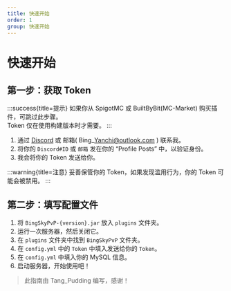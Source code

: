 ```yaml
---
title: 快速开始
order: 1
group: 快速开始
---
```


# 快速开始

## 第一步：获取 Token

:::success{title=提示}
如果你从 SpigotMC 或 BuiltByBit(MC-Market) 购买插件，可跳过此步骤。\
Token 仅在使用构建版本时才需要。
:::

1. 通过 [Discord](https://discord.gg/MZ74zFevCD) 或 邮箱( Bing\_Yanchi@outlook.com ) 联系我。
2. 将你的 `Discord#ID` 或 `邮箱` 发在你的 “Profile Posts” 中，以验证身份。
3. 我会将你的 Token 发送给你。

:::warning{title=注意}
妥善保管你的 Token，如果发现滥用行为，你的 Token 可能会被禁用。
:::

## 第二步：填写配置文件

1. 将 `BingSkyPvP-{version}.jar` 放入 `plugins` 文件夹。
2. 运行一次服务器，然后关闭它。
3. 在 `plugins` 文件夹中找到 `BingSkyPvP` 文件夹。
4. 在 `config.yml` 中的 `Token` 中填入发送给你的 `Token`。
5. 在 `config.yml` 中填入你的 MySQL 信息。
6. 启动服务器，开始使用吧！

> 此指南由 Tang_Pudding 编写，感谢！
